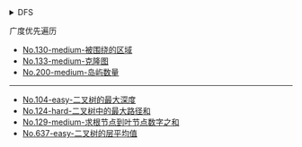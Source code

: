<details>
<summary>DFS</summary>

- [xxx](#xxx)

</details>

广度优先遍历


* [No.130-medium-被围绕的区域](https://github.com/LuVx21/LeetCode/blob/master/leetcode/src/main/java/org/luvx/leetcode/java/medium/_130/Solution.java)
* [No.133-medium-克隆图](https://github.com/LuVx21/LeetCode/blob/master/leetcode/src/main/java/org/luvx/leetcode/java/medium/_133/Solution.java)
* [No.200-medium-岛屿数量](https://github.com/LuVx21/LeetCode/blob/master/leetcode/src/main/java/org/luvx/leetcode/java/medium/_200/Solution.java)

---

* [No.104-easy-二叉树的最大深度](https://github.com/LuVx21/LeetCode/blob/master/leetcode/src/main/java/org/luvx/leetcode/java/easy/_104/Solution.java)
* [No.124-hard-二叉树中的最大路径和](https://github.com/LuVx21/LeetCode/blob/master/leetcode/src/main/java/org/luvx/leetcode/java/hard/_124/Solution.java)
* [No.129-medium-求根节点到叶节点数字之和](https://github.com/LuVx21/LeetCode/blob/master/leetcode/src/main/java/org/luvx/leetcode/java/medium/_129/Solution.java)
* [No.637-easy-二叉树的层平均值](https://github.com/LuVx21/LeetCode/blob/master/leetcode/src/main/java/org/luvx/leetcode/java/easy/_637/Solution.java)
